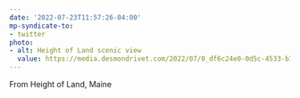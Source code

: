 ```yaml
---
date: '2022-07-23T11:57:26-04:00'
mp-syndicate-to:
- twitter
photo:
- alt: Height of Land scenic view
  value: https://media.desmondrivet.com/2022/07/0_df6c24e0-0d5c-4533-b7d9-10f62a2995a4.jpg
---
```


From Height of Land, Maine 